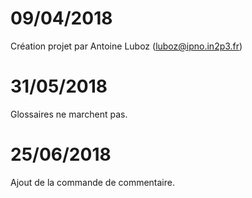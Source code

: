 # 09/04/2018
Création projet par Antoine Luboz (luboz@ipno.in2p3.fr)
# 31/05/2018
Glossaires ne marchent pas.
# 25/06/2018
Ajout de la commande de commentaire.
